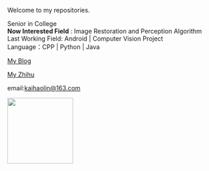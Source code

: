 <!-- ### Hi😄, here is diadestiny's github. -->
Welcome to my repositories. 

Senior in College <br/>
**Now Interested Field** : Image Restoration and Perception Algorithm <br/>
Last Working Field: Android | Computer Vision Project <br/>
Language：CPP | Python | Java

[My Blog](https://blog.csdn.net/weixin_43723614)

[My Zhihu](https://www.zhihu.com/people/diamond-46-8)

email:kaihaolin@163.com<br/>

<b>
    <image src="https://github-readme-stats.vercel.app/api?username=diadestiny&show_icons=true&theme=cobalt" height=150></image>
<!--      <image src="https://github-readme-stats.vercel.app/api/top-langs/?username=diadestiny&layout=compact&theme=tokyonight" height=150></image> -->
</b>

<!-- <b>
    <image src="https://github-readme-stats.vercel.app/api/pin/?username=diadestiny&repo=Intelligent-application-of-traffic-monitoring-scene&theme=tokyonight" ></image>
</b> -->

<br/>

<!-- <image src="https://github-profile-trophy.vercel.app/?username=diadestiny&theme=dracula"/> -->



<!--
**diadestiny/diadestiny** is a ✨ _special_ ✨ repository because its `README.md` (this file) appears on your GitHub profile.

Here are some ideas to get you started:

- 🔭 I’m currently working on ...
- 🌱 I’m currently learning ...
- 👯 I’m looking to collaborate on ...
- 🤔 I’m looking for help with ...
- 💬 Ask me about ...
- 📫 How to reach me: ...
- 😄 Pronouns: ...
- ⚡ Fun fact: ...
-->
